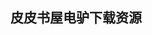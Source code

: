 ## 皮皮书屋电驴下载资源 

[Parallel Scientific Computing in C++ and MPI_ A Seamless Approach to Parallel Algorithms and their Implementation.pdf]: (ed2k://|file|Parallel%20Scientific%20Computing%20in%20C%2B%2B%20and%20MPI_%20A%20Seamless%20Approach%20to%20Parallel%20Algorithms%20and%20their%20Implementation.pdf|4358955|933e722b7d8dd0d57d9bbd043763a0b3|h=s2ylwkoztm4lq5gw525nkwgjtm53354u|/)

[SharePoint 2010 Six-in-One.pdf]: (ed2k://|file|SharePoint%202010%20Six-in-One.pdf|32004751|b889b709cf1f5d2edda9b9a63e29640d|h=6nbxymj5bhemtpnki4njlvxohw7qahv4|/)

[Fundamentals of WiMAX.pdf]: (ed2k://|file|Fundamentals%20of%20WiMAX.pdf|4101115|914cdfae7be44124d96773eafcfcf3c2|h=o3rkdxjjsesvhzwv47ltt5ykh6jhldca|/)

[Open-Source ESBs in Action.pdf]: (ed2k://|file|Open-Source%20ESBs%20in%20Action.pdf|15000634|b07ef9e1eee7192eb561a555d48d2c66|h=enefmjdw4l3qpqyixklgap2ionkl5bxx|/)

[Anti-Patterns_ Refactoring Software, Architectures, and Projects in Crisis..pdf]: (ed2k://|file|Anti-Patterns_%20Refactoring%20Software%2C%20Architectures%2C%20and%20Projects%20in%20Crisis..pdf|5048274|aa26dfa1addedb5b00310a3839e3d0af|h=7bc3cswzglbnt6yereybfs4a7dolz6jo|/)

[程序员面试攻略.pdf]: (ed2k://|file|%E7%A8%8B%E5%BA%8F%E5%91%98%E9%9D%A2%E8%AF%95%E6%94%BB%E7%95%A5.pdf|18467160|b01cedddb0d5a9280101ff7d6a4fbc4b|h=k3rapet63mlrkjivgedvqwn2mnyyfxnf|/)

[Head First Ajax.pdf]: (ed2k://|file|Head%20First%20Ajax.pdf|51915007|050990666c7a8ce42143b0a71cfdc5d8|h=mlcpnenvhiodc5kk5athk67x64nlwlxz|/)

[Handbook of Mobile Communication Studies.pdf]: (ed2k://|file|Handbook%20of%20Mobile%20Communication%20Studies.pdf|2375619|f878a2fb2b4d3db756272a9300ef9481|h=dzk2scuvngeohmkyxlfoenbo7zvkckrq|/)

[程序设计语言理论(第二版).pdf]: (ed2k://|file|%E7%A8%8B%E5%BA%8F%E8%AE%BE%E8%AE%A1%E8%AF%AD%E8%A8%80%E7%90%86%E8%AE%BA%28%E7%AC%AC%E4%BA%8C%E7%89%88%29.pdf|29700642|98c88c9ab926a21a537b6da0c75e5889|h=7oa7no6nbm2pcsz2kvjdanksrzkxvzw6|/)

[Programming Video Games for the Evil Genius.pdf]: (ed2k://|file|Programming%20Video%20Games%20for%20the%20Evil%20Genius.pdf|10126254|79646c9b869ba8b44b560213812718e3|h=ftowtdligwox73lxfdjp56n36dnuucdz|/)

[Essential C++.pdf]: (ed2k://|file|Essential%20C%2B%2B.pdf|1517594|aac6d38dbb7dec3f59afa24f7308e9fe|h=m7nxjskggzuwjnfqvonypk4xywum7mjs|/)

[Windows Server 2008 Portable Command Guide.pdf]: (ed2k://|file|Windows%20Server%202008%20Portable%20Command%20Guide.pdf|12348481|b3e38812824b21b19caefd36490ef088|h=gguprd2em5eh6mlb5y55fzdug42yoqgl|/)

[OpenGL SuperBible, Sixth Edition (epub版).pdf]: (ed2k://|file|OpenGL%20SuperBible%2C%20Sixth%20Edition%20%28epub%E7%89%88%29.pdf|24594928|7d46ca5da436ca67ec5da4f2f843baf3|h=zqd4vjhycq64o6ho4awlj5p2mksennf5|/)

[Prediction, Learning, and Games.pdf]: (ed2k://|file|Prediction%2C%20Learning%2C%20and%20Games.pdf|5949243|1a0de55217b36aff5381c8e8391032bb|h=fygpryyi5arfnpfhwbjvmjj4h46ynhfb|/)

[软件测试精要.pdf]: (ed2k://|file|%E8%BD%AF%E4%BB%B6%E6%B5%8B%E8%AF%95%E7%B2%BE%E8%A6%81.pdf|22214872|d45b276839a2b14504d57f3bead7fae4|h=u7khhcsxazucpigwesow6cgalg7fcpy5|/)

[OpenOffice.org For Dummies.pdf]: (ed2k://|file|OpenOffice.org%20For%20Dummies.pdf|10000015|c7172fd509b1593f864246b969fc711d|h=rub5rm6vxiz5myeigngdy75k2kgkh4e6|/)

[Software Product Quality Control.pdf]: (ed2k://|file|Software%20Product%20Quality%20Control.pdf|3930831|6a33ff83176e7da3d742da8885be86c6|h=izdbpao7fmb74atwaxoglgqdh45ihmu3|/)

[Rockstar WordPress Designer.pdf]: (ed2k://|file|Rockstar%20WordPress%20Designer.pdf|7677958|49afd2cbbc7cdd2220bd9ce2b328c820|h=u7jbi2znpq4ffjo4mcrp7r2obil4oygv|/)

[C++语言的设计和演化.pdf]: (ed2k://|file|C%2B%2B%E8%AF%AD%E8%A8%80%E7%9A%84%E8%AE%BE%E8%AE%A1%E5%92%8C%E6%BC%94%E5%8C%96.pdf|15415197|c6d37522fca7868dd8bb23d3c094737b|h=imzw7zwusmnwtcowtknrqqkrc2bmzwwx|/)

[C Primer Plus (5th Edition).pdf]: (ed2k://|file|C%20Primer%20Plus%20%285th%20Edition%29.pdf|12832166|31f3f6397f03179330073f07fff8ddb1|h=enw7fsxcof65x5bptx7mfvudiqfcwxz3|/)

[Oracle CRM On Demand Dashboards.pdf]: (ed2k://|file|Oracle%20CRM%20On%20Demand%20Dashboards.pdf|4423621|ca69212dc38466ce342afa986c7bdba2|h=bnkwvuyefdjxaeo3y5hafb7sdo2nno2c|/)

[Introducing .NET 4.0_ with Visual Studio 2010.pdf]: (ed2k://|file|Introducing%20.NET%204.0_%20with%20Visual%20Studio%202010.pdf|15779767|297a6211a6feb4deedc4a45205ace9d4|h=w3xd3fhglnzxjf2c7t4tpfjy63wfa2gm|/)

[Java Cookbook, Second Edition.chm]: (ed2k://|file|Java%20Cookbook%2C%20Second%20Edition.chm|3473448|495e6bab417c9133f3056bcb5ade2e94|h=hkb5m6idjo7uvg6dre22yutbauocdjgz|/)

[Voice Application Development for Android.pdf]: (ed2k://|file|Voice%20Application%20Development%20for%20Android.pdf|1605522|eca4922f7ab4852bd42ad41d5ab8f0bc|h=t7cgxul7ajawminxioik3dl7tpqubjyx|/)

[Programming Abstractions in C++.pdf]: (ed2k://|file|Programming%20Abstractions%20in%20C%2B%2B.pdf|8427836|34279f48ce4217c092ea6fb88b73a8ca|h=zjlhzn4fz34ntoqwzqtj4fcf65nbntld|/)

[傻瓜软件系列.Powerpoint.2010.for.Dummies.pdf]: (ed2k://|file|%E5%82%BB%E7%93%9C%E8%BD%AF%E4%BB%B6%E7%B3%BB%E5%88%97.Powerpoint.2010.for.Dummies.pdf|16877079|085bc37311a8053a10f386865561d519|h=ypiy7ornsrthxxta5rsufai4tf35ezfl|/)

[UMTS Networks and Beyond.pdf]: (ed2k://|file|UMTS%20Networks%20and%20Beyond.pdf|4466130|97222770d5f0474af9dc408401573bd8|h=aobdekkh2i4riigcs52wpaav6xjzoecu|/)

[The Berkeley DB Book.pdf]: (ed2k://|file|The%20Berkeley%20DB%20Book.pdf|6103072|183cff5365435119033fb2cfe46ca8d0|h=efckirrusrtcvsencpcfmbqjhkdcsxlc|/)

[Database Design and Relational Theory.pdf]: (ed2k://|file|Database%20Design%20and%20Relational%20Theory.pdf|32386286|b925239f8b3cd1fc4c406e5bb002afed|h=w2muwwzr6o43ecfifexhos36lzdj255v|/)

[Closure_ The Definitive Guide.pdf]: (ed2k://|file|Closure_%20The%20Definitive%20Guide.pdf|6577187|c73f02bd5600a59887b01923fc85b0bb|h=3jxs735hngmlk5ruckkzlssfj2heyeg5|/)

[THE IMS IP Multimedia Concepts and Services.pdf]: (ed2k://|file|THE%20IMS%20IP%20Multimedia%20Concepts%20and%20Services.pdf|10409537|9c7f93f06af5021edc29009507ec047d|h=g3l4bqwdhlgsbpk6ecbmbhd35qcsouq3|/)

[PHP and MySQL Web Development, 3rd Edition.pdf]: (ed2k://|file|PHP%20and%20MySQL%20Web%20Development%2C%203rd%20Edition.pdf|11038952|a114daaf94af6c26755ed157ad549d66|h=dd3lqrlwt4pucavarwejz3nsp5h2lsnp|/)

[Laravel_ From Apprentice To Artisan.pdf]: (ed2k://|file|Laravel_%20From%20Apprentice%20To%20Artisan.pdf|1826156|73ef7fc4a8ebd02fbf21aff79987b82e|h=7i6bt47247v2q7x32cscn7vshxeiqwsl|/)

[GNU Emacs Manual.pdf]: (ed2k://|file|GNU%20Emacs%20Manual.pdf|3702100|f52ec13bafcd6c161b5f392514050280|h=o4l6ow4rxyofavmzvovj7ieku5kbd365|/)

[Visual Studio 2010 and .NET 4 Six-in-One.pdf]: (ed2k://|file|Visual%20Studio%202010%20and%20.NET%204%20Six-in-One.pdf|37629884|921b06cf56021675b737a299e5bb2863|h=gerew4czrpfxjvw47rmzpygbq2dk4z4d|/)

[JavaScript Cookbook (EPUB).pdf]: (ed2k://|file|JavaScript%20Cookbook%20%28EPUB%29.pdf|8934020|47d35f529146a305538cac9b9faa5e2f|h=qx6vlgcfnelxilaxjeitryf6almanycr|/)

[Web界面设计.pdf]: (ed2k://|file|Web%E7%95%8C%E9%9D%A2%E8%AE%BE%E8%AE%A1.pdf|7517532|6bb6d162de0ff15862669cfbaf2ffabe|h=vgmjrrgigkjubc5cbeoouk5oruwu26ox|/)

[Oracle JDeveloper 11g Handbook.pdf]: (ed2k://|file|Oracle%20JDeveloper%2011g%20Handbook.pdf|24765093|d4ce03b77110c396b1e3a3270ec7b31c|h=fnzfsdaene22s3a4u67q7xhg4fxmlf7d|/)

[Google on the Go_ Using an Android-Powered Mobile Phone.chm]: (ed2k://|file|Google%20on%20the%20Go_%20Using%20an%20Android-Powered%20Mobile%20Phone.chm|7809177|fb9bbd9999ce431f76eb9e40b2a06385|h=fpprasutlmdvs57kv32zmel5w6fn7a46|/)

[深入Ajax架构与最佳实践.pdf]: (ed2k://|file|%E6%B7%B1%E5%85%A5Ajax%E6%9E%B6%E6%9E%84%E4%B8%8E%E6%9C%80%E4%BD%B3%E5%AE%9E%E8%B7%B5.pdf|24409079|5434fb5b7c336174ab655ea591401031|h=ai7553emu4xppytmzsfqsc2qyvpodag3|/)

[交换机_路由器配置与管理.pdf]: (ed2k://|file|%E4%BA%A4%E6%8D%A2%E6%9C%BA_%E8%B7%AF%E7%94%B1%E5%99%A8%E9%85%8D%E7%BD%AE%E4%B8%8E%E7%AE%A1%E7%90%86.pdf|42211713|0fb07e083f391538ea711c1455879453|h=bwwgrgegbyfwo3ixtl2up4geoubaquse|/)

[Practical Code Generation in .NET_ Covering Visual Studio 2005, 2008, and 2010.pdf]: (ed2k://|file|Practical%20Code%20Generation%20in%20.NET_%20Covering%20Visual%20Studio%202005%2C%202008%2C%20and%202010.pdf|2005587|558b3ae6c12c408b7e978ac819e6034e|h=kiqpaf53itnacv7w33bhzumhd7rvngqs|/)

[Expert Oracle Exadata.pdf]: (ed2k://|file|Expert%20Oracle%20Exadata.pdf|14952516|ce177264ebd613dfddf49beb28b0f41e|h=sz74kntbyq2jow6ig6nmetovimllkhut|/)

[Programming Windows, Fifth Edition.pdf]: (ed2k://|file|Programming%20Windows%2C%20Fifth%20Edition.pdf|11837946|8d73459e8622414efee6e7bcfd8a8433|h=7rxi7rjhfc5kdjdffpkzqwjz7zdvxqju|/)

[The IMS_ IP Multimedia Concepts and Services, 3rd Edition.pdf]: (ed2k://|file|The%20IMS_%20IP%20Multimedia%20Concepts%20and%20Services%2C%203rd%20Edition.pdf|8371404|3c7d645381530cea85d37b16a129b2ae|h=ymhxpdarj3bj4tx2wdly7cahoj22nsxw|/)

[Growing Object-Oriented Software, Guided by Tests.pdf]: (ed2k://|file|Growing%20Object-Oriented%20Software%2C%20Guided%20by%20Tests.pdf|4479582|a6ba31b2a2be05740b273d1d2aa21372|h=gcwwb26r5ikig2ahh5c7lcwfs6d2ea6x|/)

[Ada 2005 Reference Manual.pdf]: (ed2k://|file|Ada%202005%20Reference%20Manual.pdf|4446407|c6e70ea657b201a1839bfa594c92239d|h=ruavtuxnpytsyexblr4rhbkpatt7tfia|/)

[Pro Oracle Spatial for Oracle Database 11g.pdf]: (ed2k://|file|Pro%20Oracle%20Spatial%20for%20Oracle%20Database%2011g.pdf|15399932|103ec17c5a0035d572f461cdda036029|h=wez4yzdegl4lpvcdmnac4w4n5pr7iccq|/)

[Developing Story Ideas, Second Edition.pdf]: (ed2k://|file|Developing%20Story%20Ideas%2C%20Second%20Edition.pdf|2673286|be9e28cc021c7ea24cbe1aa24b8c1fe8|h=ncgnni2fajnboitrxnpxth534pbfot7n|/)

[Special Edition Using Visual Basic Script.pdf]: (ed2k://|file|Special%20Edition%20Using%20Visual%20Basic%20Script.pdf|12684598|8a759578a3b9a10e6acee4f6b6089b8f|h=55vlagz4nsfomygsrfcyhatud2av2wkr|/)

[Beginning Microsoft SQL Server 2008 Administration.pdf]: (ed2k://|file|Beginning%20Microsoft%20SQL%20Server%202008%20Administration.pdf|18225525|c1a078f29a16a994080ca69074cef0cc|h=othfzphzvj6xzwpjsqfwfgdo7iifmypb|/)

[Professional SharePoint 2010 Cloud-Based Solutions.pdf]: (ed2k://|file|Professional%20SharePoint%202010%20Cloud-Based%20Solutions.pdf|26511472|3d1f8e892fcbb8716a58e448f8d91de4|h=zs5agkhijj43isnoithde4bbbxtw2lkp|/)

[Hackers and Painters.pdf]: (ed2k://|file|Hackers%20and%20Painters.pdf|1856113|0820342a7170762800c332f8a9b3ab3a|h=vyzq6eponfmecpyqxup2quium3vfq4oq|/)

[Learn HTML and CSS with w3Schools.pdf]: (ed2k://|file|Learn%20HTML%20and%20CSS%20with%20w3Schools.pdf|35192679|2a703eea353cc7b40bd277e5e0065790|h=ksslfuk25vvm7d7h6ibsqw5yp5qjnbwi|/)

[Pro Excel Financial Modeling_ Building Models for Technology Startups.pdf]: (ed2k://|file|Pro%20Excel%20Financial%20Modeling_%20Building%20Models%20for%20Technology%20Startups.pdf|12053470|4297c20c456fb554aa6518d5291be4f4|h=m2kiuqsqmzblktbimzdsdcrnqmhpkpje|/)

[Text Mining.pdf]: (ed2k://|file|Text%20Mining.pdf|1872292|450b533fac52cc5abeb5438dbfda186a|h=g7pviximajelqiv5m6eatppyhnv7kqhp|/)

[Brute force.pdf]: (ed2k://|file|Brute%20force.pdf|1968529|62d290abca16e00a7203581ec383c0c8|h=7pous5dnwk3q7hhzh4xbg6rr62v46yii|/)

[Beginning Mac Programming_ Develop with Objective-C and Cocoa.pdf]: (ed2k://|file|Beginning%20Mac%20Programming_%20Develop%20with%20Objective-C%20and%20Cocoa.pdf|5783579|7074fa55514285a401a95ceba4dc2ef4|h=5g5eq7lprtlve66ltnqz6332dd4dk4ny|/)

[Internetworking With TCP_IP Vol I_ Principles, Protocols, and Architecture, Sixth Edition.pdf]: (ed2k://|file|Internetworking%20With%20TCP_IP%20Vol%20I_%20Principles%2C%20Protocols%2C%20and%20Architecture%2C%20Sixth%20Edition.pdf|3652220|dab53ad33f5ff526a74e834f7567c2fc|h=jatkjom7w6va36r7q73rartih2xgr2mt|/)

[API Design For C++.pdf]: (ed2k://|file|API%20Design%20For%20C%2B%2B.pdf|6711352|4bb4ebb028b31181442f6a2872d08455|h=bj4bof42xevg3k56zcjxjdcodpfk444o|/)

[Object-Oriented Programming Languages.pdf]: (ed2k://|file|Object-Oriented%20Programming%20Languages.pdf|2879468|1839e0f583b7e0c9c56f8eb5da26608e|h=2ptzc4vjgg7dvk4ivt6brdvmafxq2yqt|/)

[ADA导引_程序设计语言ADA参考手册.pdf]: (ed2k://|file|ADA%E5%AF%BC%E5%BC%95_%E7%A8%8B%E5%BA%8F%E8%AE%BE%E8%AE%A1%E8%AF%AD%E8%A8%80ADA%E5%8F%82%E8%80%83%E6%89%8B%E5%86%8C.pdf|10509052|85e2167e25bdc1ca089c2a767207cb8f|h=yor2dwtwyosjywnuksei2t3sf6wktzjj|/)

[Game Programming Algorithms and Techniques.pdf]: (ed2k://|file|Game%20Programming%20Algorithms%20and%20Techniques.pdf|10495797|de8c327c9c881e056fbc9ba7c64d35cc|h=d2xfbgu3jlkfziiyfykknscgbh4zxfla|/)

[Computer Arithmetic_ Algorithms and Hardware Designs.pdf]: (ed2k://|file|Computer%20Arithmetic_%20Algorithms%20and%20Hardware%20Designs.pdf|27395553|8f349f232e02cfba14221f85ddf2829c|h=ffexwqv6ahduzpssenlduaavqltqxw2f|/)

[Practical Distributed Processing.pdf]: (ed2k://|file|Practical%20Distributed%20Processing.pdf|3626251|c050b594131dfc2033bbda000083b107|h=ceeqsggp6epgpkflvjnwgia3qs3hzujs|/)

[架构之美(精选版).pdf]: (ed2k://|file|%E6%9E%B6%E6%9E%84%E4%B9%8B%E7%BE%8E%28%E7%B2%BE%E9%80%89%E7%89%88%29.pdf|8990690|19b0583894d55a5162ea8138d5d946ab|h=cy2pelt2sjjxn755xsx7tyt4msbu6rez|/)

[高性能网站建设进阶指南.pdf]: (ed2k://|file|%E9%AB%98%E6%80%A7%E8%83%BD%E7%BD%91%E7%AB%99%E5%BB%BA%E8%AE%BE%E8%BF%9B%E9%98%B6%E6%8C%87%E5%8D%97.pdf|21768333|fe6674f8650b88c7c413632d3eb31a0e|h=qshchpmb7igvus4uygdvbanyaapbz2o5|/)

[Drupal for Education and E-Learning.pdf]: (ed2k://|file|Drupal%20for%20Education%20and%20E-Learning.pdf|11878472|3727092cf0e12cdac882aa9c7b8e56ed|h=4svb6xmubuvtfwbko3viy2lybymhehew|/)

[NODE.JS THE RIGHT WAY.pdf]: (ed2k://|file|NODE.JS%20THE%20RIGHT%20WAY.pdf|5523114|526bd1a23bd53efb018081f52d99341d|h=ohbs4inwa2vi2scsahtpcy3b5juer3cp|/)

[Game Design Workshop, Second Edition_ A Playcentric Approach to Creating Innovative Games.pdf]: (ed2k://|file|Game%20Design%20Workshop%2C%20Second%20Edition_%20A%20Playcentric%20Approach%20to%20Creating%20Innovative%20Games.pdf|13709099|20845dd1bdc51e9d0158fafd8919bc9c|h=tsh4jly3nqnebbmr5t2t7fu6gmic7uwn|/)

[CMOS VLSI Design_ A Circuit and Systems Perspective, 4th Edition.pdf]: (ed2k://|file|CMOS%20VLSI%20Design_%20A%20Circuit%20and%20Systems%20Perspective%2C%204th%20Edition.pdf|14503637|8bf38b549c3b322962988b1e16261978|h=s7qyx7hzqb6lrzrvm2d2dfbz3ekd3qfx|/)

[Algorithms and Theory of Computation Handbook, Second Edition, Volume 1.pdf]: (ed2k://|file|Algorithms%20and%20Theory%20of%20Computation%20Handbook%2C%20Second%20Edition%2C%20Volume%201.pdf|6204992|1db0fa70e5c8f729f1a4ac3e4fc31dc9|h=tl7srrpqvxbeki6fkpudpyexppn2hgbw|/)

[The SPDY Book.pdf]: (ed2k://|file|The%20SPDY%20Book.pdf|4332242|d22526f8ef5c30eb1964641cc12af5b7|h=7xhacltsi753abcisqb2ib6inmpsr5vr|/)

[Ruby by Example_ Concepts and Code.pdf]: (ed2k://|file|Ruby%20by%20Example_%20Concepts%20and%20Code.pdf|8556671|f1f0d603568b8c6ac675a4ac07d9fd57|h=gg4qhhi2t6dz6ogrz32smfmvctmj6tbs|/)

[Essential Skills for the Agile Developer_ A Guide to Better Programming and Design.pdf]: (ed2k://|file|Essential%20Skills%20for%20the%20Agile%20Developer_%20A%20Guide%20to%20Better%20Programming%20and%20Design.pdf|2829505|5b7cc68844df1cdb5a7c771aa6faf971|h=gmsge6qgtfcddvlbfut6lw7wcr2d2m6k|/)

[计算机科学概论(原书第3版).pdf]: (ed2k://|file|%E8%AE%A1%E7%AE%97%E6%9C%BA%E7%A7%91%E5%AD%A6%E6%A6%82%E8%AE%BA%28%E5%8E%9F%E4%B9%A6%E7%AC%AC3%E7%89%88%29.pdf|43742901|c0a5ea7baa352a83a99c9a002b005731|h=pde4pxftjo2ejjya46xv6qkdco4azjim|/)

[ASP.NET Data Presentation Controls Essentials.pdf]: (ed2k://|file|ASP.NET%20Data%20Presentation%20Controls%20Essentials.pdf|10510823|0093f71b66e8ec418e8ad828ccfa5a9c|h=7dvfzeeglag4b5a6iwnx3aibidxvs5z2|/)

[Robot Framework Test Automation.pdf]: (ed2k://|file|Robot%20Framework%20Test%20Automation.pdf|2015771|77faaaef1ed57230e96f32f12588395e|h=l4cmtylo3pp3djaaaeajms3dpfxzxht2|/)

[Growing Software_ Proven Strategies for Managing Software Engineers.chm]: (ed2k://|file|Growing%20Software_%20Proven%20Strategies%20for%20Managing%20Software%20Engineers.chm|1783168|fee8c730e076d969c365b2fa332aa18c|h=6s4ew7lhro4lmp35vjvnctmwb3zbtz24|/)

[Service-Oriented Computing.pdf]: (ed2k://|file|Service-Oriented%20Computing.pdf|4106825|d18bfca999714b094bd6e1dc7d40541e|h=pyr2eq4m2irwazmckzhj7zpnt7voywy3|/)

